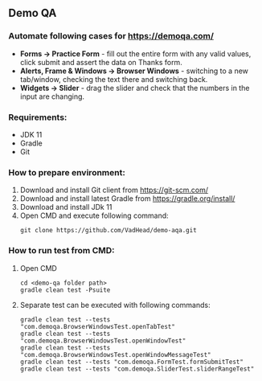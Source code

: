 ## Demo QA
### Automate following cases for https://demoqa.com/
- **Forms -> Practice Form** - fill out the entire form with any valid values, click submit and assert the data on Thanks form.
- **Alerts, Frame & Windows -> Browser Windows** - switching to a new tab/window, checking the text there and switching back.
- **Widgets -> Slider** - drag the slider and check that the numbers in the input are changing.

### Requirements:
- JDK 11
- Gradle
- Git

### How to prepare environment:
1. Download and install Git client from https://git-scm.com/
2. Download and install latest Gradle from https://gradle.org/install/
3. Download and install JDk 11
4. Open CMD and execute following command:
   ```
   git clone https://github.com/VadHead/demo-aqa.git
   ```

### How to run test from CMD:
1. Open CMD
    ```
    cd <demo-qa folder path>
    gradle clean test -Psuite
    ```
2. Separate test can be executed with following commands:
    ```
    gradle clean test --tests "com.demoqa.BrowserWindowsTest.openTabTest"
    gradle clean test --tests "com.demoqa.BrowserWindowsTest.openWindowTest"
    gradle clean test --tests "com.demoqa.BrowserWindowsTest.openWindowMessageTest"
    gradle clean test --tests "com.demoqa.FormTest.formSubmitTest"
    gradle clean test --tests "com.demoqa.SliderTest.sliderRangeTest"
    ```